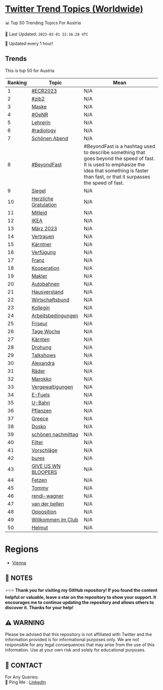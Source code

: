 [Twitter Trend Topics (Worldwide)](https://github.com/ErcinDedeoglu/Twitter-Trend-Topics)
==========


📊 Top 50 Trending Topics For Austria

📆 Last Updated: `2023-03-01 22:16:28 UTC`

🔧 Updated every 1 hour!


## Trends

This is top 50 for Austria

| Ranking | Topic | Mean |
| ------- | ------------ | ------------ |
| 1 | [#ECR2023](http://twitter.com/search?q=%23ECR2023) | N/A |
| 2 | [#zib2](http://twitter.com/search?q=%23zib2) | N/A |
| 3 | [Maske](http://twitter.com/search?q=Maske) | N/A |
| 4 | [#OeNR](http://twitter.com/search?q=%23OeNR) | N/A |
| 5 | [Lehrerin](http://twitter.com/search?q=Lehrerin) | N/A |
| 6 | [#radiology](http://twitter.com/search?q=%23radiology) | N/A |
| 7 | [Schönen Abend](http://twitter.com/search?q=Sch%c3%b6nen+Abend) | N/A |
| 8 | [#BeyondFast](http://twitter.com/search?q=%23BeyondFast) | #BeyondFast is a hashtag used to describe something that goes beyond the speed of fast. It is used to emphasize the idea that something is faster than fast, or that it surpasses the speed of fast. |
| 9 | [Siegel](http://twitter.com/search?q=Siegel) | N/A |
| 10 | [Herzliche Gratulation](http://twitter.com/search?q=Herzliche+Gratulation) | N/A |
| 11 | [Mitleid](http://twitter.com/search?q=Mitleid) | N/A |
| 12 | [IKEA](http://twitter.com/search?q=IKEA) | N/A |
| 13 | [März 2023](http://twitter.com/search?q=M%c3%a4rz+2023) | N/A |
| 14 | [Vertrauen](http://twitter.com/search?q=Vertrauen) | N/A |
| 15 | [Kärntner](http://twitter.com/search?q=K%c3%a4rntner) | N/A |
| 16 | [Verfügung](http://twitter.com/search?q=Verf%c3%bcgung) | N/A |
| 17 | [Franz](http://twitter.com/search?q=Franz) | N/A |
| 18 | [Kooperation](http://twitter.com/search?q=Kooperation) | N/A |
| 19 | [Makler](http://twitter.com/search?q=Makler) | N/A |
| 20 | [Autobahnen](http://twitter.com/search?q=Autobahnen) | N/A |
| 21 | [Hausverstand](http://twitter.com/search?q=Hausverstand) | N/A |
| 22 | [Wirtschaftsbund](http://twitter.com/search?q=Wirtschaftsbund) | N/A |
| 23 | [Kollegin](http://twitter.com/search?q=Kollegin) | N/A |
| 24 | [Arbeitsbedingungen](http://twitter.com/search?q=Arbeitsbedingungen) | N/A |
| 25 | [Friseur](http://twitter.com/search?q=Friseur) | N/A |
| 26 | [Tage Woche](http://twitter.com/search?q=Tage+Woche) | N/A |
| 27 | [Kärnten](http://twitter.com/search?q=K%c3%a4rnten) | N/A |
| 28 | [Drohung](http://twitter.com/search?q=Drohung) | N/A |
| 29 | [Talkshows](http://twitter.com/search?q=Talkshows) | N/A |
| 30 | [Alexandra](http://twitter.com/search?q=Alexandra) | N/A |
| 31 | [Räder](http://twitter.com/search?q=R%c3%a4der) | N/A |
| 32 | [Marokko](http://twitter.com/search?q=Marokko) | N/A |
| 33 | [Vergewaltigungen](http://twitter.com/search?q=Vergewaltigungen) | N/A |
| 34 | [E-Fuels](http://twitter.com/search?q=E-Fuels) | N/A |
| 35 | [U-Bahn](http://twitter.com/search?q=U-Bahn) | N/A |
| 36 | [Pflanzen](http://twitter.com/search?q=Pflanzen) | N/A |
| 37 | [Greece](http://twitter.com/search?q=Greece) | N/A |
| 38 | [Dosko](http://twitter.com/search?q=Dosko) | N/A |
| 39 | [schönen nachmittag](http://twitter.com/search?q=sch%c3%b6nen+nachmittag) | N/A |
| 40 | [Filter](http://twitter.com/search?q=Filter) | N/A |
| 41 | [Vorschläge](http://twitter.com/search?q=Vorschl%c3%a4ge) | N/A |
| 42 | [bures](http://twitter.com/search?q=bures) | N/A |
| 43 | [GIVE US WN BLOOPERS](http://twitter.com/search?q=GIVE+US+WN+BLOOPERS) | N/A |
| 44 | [Fetzen](http://twitter.com/search?q=Fetzen) | N/A |
| 45 | [Tommy](http://twitter.com/search?q=Tommy) | N/A |
| 46 | [rendi-wagner](http://twitter.com/search?q=rendi-wagner) | N/A |
| 47 | [van der bellen](http://twitter.com/search?q=van+der+bellen) | N/A |
| 48 | [Opposition](http://twitter.com/search?q=Opposition) | N/A |
| 49 | [Willkommen im Club](http://twitter.com/search?q=Willkommen+im+Club) | N/A |
| 50 | [Helmut](http://twitter.com/search?q=Helmut) | N/A |



# Regions

* [Vienna](</Austria/Vienna.md>)



## 📝 NOTES

⭐⭐⭐ **Thank you for visiting my GitHub repository! If you found the content helpful or valuable, leave a star on the repository to show your support. It encourages me to continue updating the repository and allows others to discover it. Thanks for your help!**


## ⚠️ WARNING

Please be advised that this repository is not affiliated with Twitter and the information provided is for informational purposes only. We are not responsible for any legal consequences that may arise from the use of this information. Use at your own risk and solely for educational purposes.


## 📨 CONTACT

 For Any Queries:  
            🏓 Ping Me : [LinkedIn](https://www.linkedin.com/in/ercindedeoglu/)
